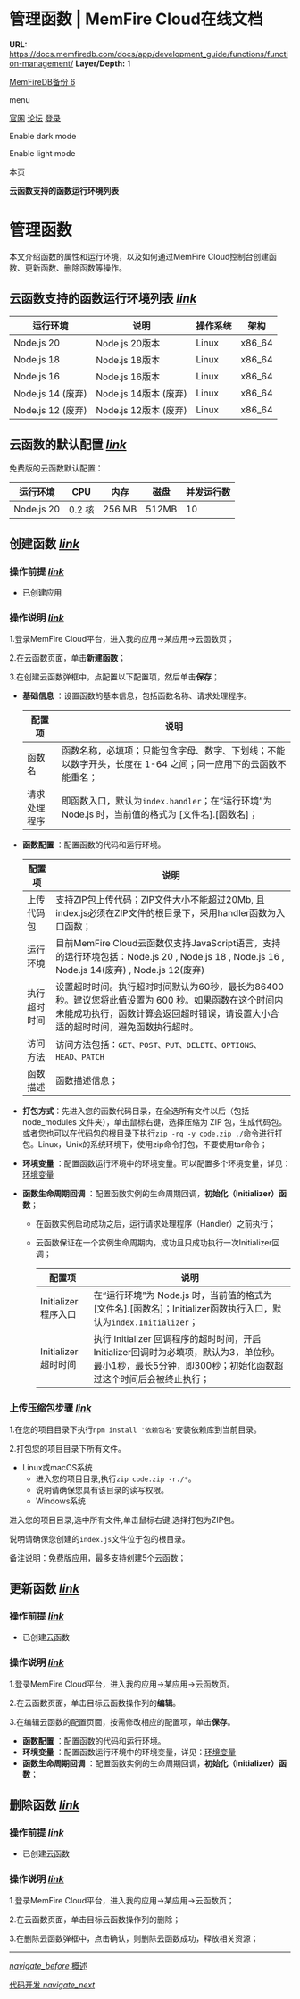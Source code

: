 # 管理函数 | MemFire Cloud在线文档

**URL:** https://docs.memfiredb.com/docs/app/development_guide/functions/function-management/
**Layer/Depth:** 1

[MemFireDB备份 6](/)

menu

[官网](https://memfiredb.com/)
[论坛](https://community.memfiredb.com/)
[登录](https://cloud.memfiredb.com/auth/login)

Enable dark mode

Enable light mode

本页

**云函数支持的函数运行环境列表**

# 管理函数

本文介绍函数的属性和运行环境，以及如何通过MemFire Cloud控制台创建函数、更新函数、删除函数等操作。

## **云函数支持的函数运行环境列表** [*link*](#%e4%ba%91%e5%87%bd%e6%95%b0%e6%94%af%e6%8c%81%e7%9a%84%e5%87%bd%e6%95%b0%e8%bf%90%e8%a1%8c%e7%8e%af%e5%a2%83%e5%88%97%e8%a1%a8)

| **运行环境** | **说明** | **操作系统** | **架构** |
| --- | --- | --- | --- |
| Node.js 20 | Node.js 20版本 | Linux | x86\_64 |
| Node.js 18 | Node.js 18版本 | Linux | x86\_64 |
| Node.js 16 | Node.js 16版本 | Linux | x86\_64 |
| Node.js 14 (废弃) | Node.js 14版本 (废弃) | Linux | x86\_64 |
| Node.js 12 (废弃) | Node.js 12版本 (废弃) | Linux | x86\_64 |

## **云函数的默认配置** [*link*](#%e4%ba%91%e5%87%bd%e6%95%b0%e7%9a%84%e9%bb%98%e8%ae%a4%e9%85%8d%e7%bd%ae)

免费版的云函数默认配置：

| 运行环境 | CPU | 内存 | 磁盘 | 并发运行数 |
| --- | --- | --- | --- | --- |
| Node.js 20 | 0.2 核 | 256 MB | 512MB | 10 |

## **创建函数** [*link*](#%e5%88%9b%e5%bb%ba%e5%87%bd%e6%95%b0)

### **操作前提** [*link*](#%e6%93%8d%e4%bd%9c%e5%89%8d%e6%8f%90)

* 已创建应用

### **操作说明** [*link*](#%e6%93%8d%e4%bd%9c%e8%af%b4%e6%98%8e)

1.登录MemFire Cloud平台，进入我的应用->某应用->云函数页；

2.在云函数页面，单击**新建函数**；

3.在创建云函数弹框中，点配置以下配置项，然后单击**保存**；

* **基础信息** ：设置函数的基本信息，包括函数名称、请求处理程序。

  | **配置项** | **说明** |
  | --- | --- |
  | 函数名 | 函数名称，必填项；只能包含字母、数字、下划线；不能以数字开头，长度在 1-64 之间；同一应用下的云函数不能重名； |
  | 请求处理程序 | 即函数入口，默认为`index.handler`；在“运行环境”为 Node.js 时，当前值的格式为 [文件名].[函数名]； |
* **函数配置** ：配置函数的代码和运行环境。

  | **配置项** | **说明** |
  | --- | --- |
  | 上传代码包 | 支持ZIP包上传代码；ZIP文件大小不能超过20Mb, 且index.js必须在ZIP文件的根目录下，采用handler函数为入口函数； |
  | 运行环境 | 目前MemFire Cloud云函数仅支持JavaScript语言，支持的运行环境包括：Node.js 20 , Node.js 18 , Node.js 16 , Node.js 14(废弃) , Node.js 12(废弃) |
  | 执行超时时间 | 设置超时时间。执行超时时间默认为60秒，最长为86400秒。建议您将此值设置为 600 秒。如果函数在这个时间内未能成功执行，函数计算会返回超时错误，请设置大小合适的超时时间，避免函数执行超时。 |
  | 访问方法 | 访问方法包括：`GET、POST、PUT、DELETE、OPTIONS、HEAD、PATCH` |
  | 函数描述 | 函数描述信息； |
* **打包方式**：先进入您的函数代码目录，在全选所有文件以后（包括 node\_modules 文件夹），单击鼠标右键，选择压缩为 ZIP 包，生成代码包。或者您也可以在代码包的根目录下执行`zip -rq -y code.zip ./`命令进行打包。Linux，Unix的系统环境下，使用zip命令打包，不要使用tar命令；
* **环境变量** ：配置函数运行环境中的环境变量。可以配置多个环境变量，详见：[环境变量](/docs//guides/functions/variable)
* **函数生命周期回调** ：配置函数实例的生命周期回调，**初始化（Initializer）函数**；

  + 在函数实例启动成功之后，运行请求处理程序（Handler）之前执行；
  + 云函数保证在一个实例生命周期内，成功且只成功执行一次Initializer回调；

    | **配置项** | **说明** |
    | --- | --- |
    | Initializer程序入口 | 在“运行环境”为 Node.js 时，当前值的格式为 [文件名].[函数名]；Initializer函数执行入口，默认为`index.Initializer`； |
    | Initializer超时时间 | 执行 Initializer 回调程序的超时时间，开启Initializer回调时为必填项，默认为3，单位秒。最小1秒，最长5分钟，即300秒；初始化函数超过这个时间后会被终止执行； |

### **上传压缩包步骤** [*link*](#%e4%b8%8a%e4%bc%a0%e5%8e%8b%e7%bc%a9%e5%8c%85%e6%ad%a5%e9%aa%a4)

1.在您的项目目录下执行`npm install '依赖包名'`安装依赖库到当前目录。

2.打包您的项目目录下所有文件。

* Linux或macOS系统
  + 进入您的项目目录,执行`zip code.zip -r./*`。
  + 说明请确保您具有该目录的读写权限。
  + Windows系统

进入您的项目目录,选中所有文件,单击鼠标右键,选择打包为ZIP包。

说明请确保您创建的`index.js`文件位于包的根目录。

备注说明：免费版应用，最多支持创建5个云函数；

## **更新函数** [*link*](#%e6%9b%b4%e6%96%b0%e5%87%bd%e6%95%b0)

### **操作前提** [*link*](#%e6%93%8d%e4%bd%9c%e5%89%8d%e6%8f%90-1)

* 已创建云函数

### **操作说明** [*link*](#%e6%93%8d%e4%bd%9c%e8%af%b4%e6%98%8e-1)

1.登录MemFire Cloud平台，进入我的应用->某应用->云函数页。

2.在云函数页面，单击目标云函数操作列的**编辑**。

3.在编辑云函数的配置页面，按需修改相应的配置项，单击**保存**。

* **函数配置** ：配置函数的代码和运行环境。
* **环境变量** ：配置函数运行环境中的环境变量，详见：[环境变量](/docs//guides/functions/variable)
* **函数生命周期回调** ：配置函数实例的生命周期回调，**初始化（Initializer）函数**；

## **删除函数** [*link*](#%e5%88%a0%e9%99%a4%e5%87%bd%e6%95%b0)

### **操作前提** [*link*](#%e6%93%8d%e4%bd%9c%e5%89%8d%e6%8f%90-2)

* 已创建云函数

### **操作说明** [*link*](#%e6%93%8d%e4%bd%9c%e8%af%b4%e6%98%8e-2)

1.登录MemFire Cloud平台，进入我的应用->某应用->云函数页；

2.在云函数页面，单击目标云函数操作列的删除；

3.在删除云函数弹框中，点击确认，则删除云函数成功，释放相关资源；

---

[*navigate\_before* 概述](/docs/app/development_guide/functions/overview/)

[代码开发 *navigate\_next*](/docs/app/development_guide/functions/code-development/)